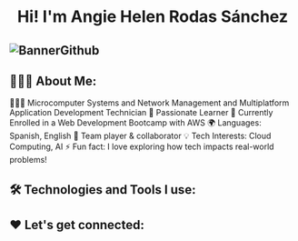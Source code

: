 <h1 align="center">Hi! I'm Angie Helen Rodas Sánchez</h1>


![BannerGithub](https://github.com/user-attachments/assets/6e04fd8c-7019-4c0d-b265-200e6755c750)
----

## 👩🏾‍💻 About Me:

👩🏾‍🎓 Microcomputer Systems and Network Management and Multiplatform Application Development Technician
🌱 Passionate Learner
🚀 Currently Enrolled in a Web Development Bootcamp with AWS
🌍 Languages: Spanish, English
🤝 Team player & collaborator
💡 Tech Interests: Cloud Computing, AI
⚡ Fun fact: I love exploring how tech impacts real-world problems!

## 🛠️ Technologies and Tools I use:


## ❤️ Let's get connected:

